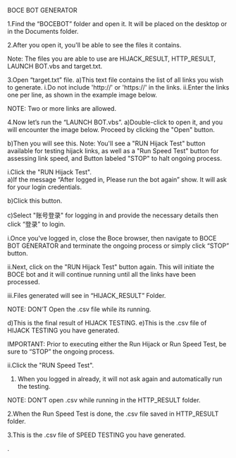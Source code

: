 BOCE BOT GENERATOR


1.Find  the “BOCEBOT” folder and open it. It will be placed on the desktop or in the Documents folder.



2.After you open it, you'll be able to see the files it contains.

Note: The files you are able to use are HIJACK_RESULT, HTTP_RESULT, LAUNCH BOT.vbs and target.txt.


3.Open “target.txt” file.
a)This text file contains the list of all links you wish to generate.
i.Do not include 'http://' or 'https://' in the links.
ii.Enter the links one per line, as shown in the example image below.


NOTE: Two or more links are allowed. 

4.Now let’s run the “LAUNCH BOT.vbs”.
a)Double-click to open it, and you will encounter the image below. Proceed by clicking the "Open" button.




b)Then you will see this. 
Note: You'll see a "RUN Hijack Test" button available for testing hijack links, as well as a "Run Speed Test" button for assessing link speed, and Button labeled "STOP" to halt ongoing process.

i.Click the "RUN Hijack Test".		
a)If the message “After logged in, Please run the bot again” show. It will ask for your login credentials.


b)Click this button.










c)Select "账号登录" for logging in and provide the necessary details then click “登录” to login.

i.Once you've logged in, close the Boce browser, then navigate to BOCE BOT GENERATOR and terminate the ongoing process or simply click “STOP” button.


ii.Next, click on the "RUN Hijack Test" button again. This will initiate the BOCE bot and it will continue running until all the links have been processed.

	         
iii.Files generated will see in “HIJACK_RESULT” Folder.

NOTE: DON’T Open the .csv file while its running.

d)This is the final result of HIJACK TESTING.
e)This is the .csv file of HIJACK TESTING you have generated.


IMPORTANT: Prior to executing either the Run Hijack or Run Speed Test, be sure to “STOP” the ongoing process.

ii.Click the "RUN Speed Test".
1.	When you logged in already, it will not ask again and automatically run the testing.

NOTE: DON’T open .csv  while running in the HTTP_RESULT folder.


2.When the Run Speed Test is done, the .csv file saved in HTTP_RESULT folder.



3.This is the .csv file of SPEED TESTING you have generated.

.
